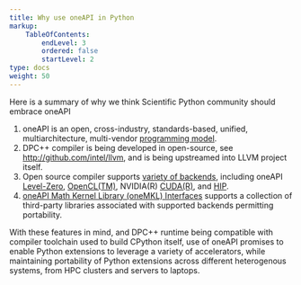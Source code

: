 ```yaml
---
title: Why use oneAPI in Python
markup: 
    TableOfContents:
        endLevel: 3
        ordered: false
        startLevel: 2
type: docs
weight: 50
---
```



Here is a summary of why we think Scientific Python community should embrace oneAPI

1. oneAPI is an open, cross-industry, standards-based, unified, multiarchitecture, multi-vendor [programming model][oneAPI-wiki]. 
2. DPC++ compiler is being developed in open-source, see http://github.com/intel/llvm, and is being upstreamed into LLVM project itself.
3. Open source compiler supports [variety of backends][sycl-five-additions], including oneAPI [Level-Zero][l0], [OpenCL(TM)][ocl], NVIDIA(R) [CUDA(R)][cuda], and [HIP][hip].
4. [oneAPI Math Kernel Library (oneMKL) Interfaces](https://github.com/oneapi-src/oneMKL) supports a collection of third-party libraries associated with 
supported backends permitting portability.

With these features in mind, and DPC++ runtime being compatible with compiler toolchain used to build CPython itself, use of oneAPI 
promises to enable Python extensions to leverage a variety of accelerators, while maintaining portability 
of Python extensions across different heterogenous systems, from HPC clusters and servers to laptops.

[sycl-five-additions]: https://www.intel.com/content/www/us/en/developer/articles/technical/five-outstanding-additions-sycl2020.html
[l0]: https://spec.oneapi.io/level-zero/latest/index.html
[ocl]: https://www.khronos.org/opencl/
[cuda]: https://developer.nvidia.com/cuda-toolkit
[hip]: https://github.com/ROCm-Developer-Tools/HIP
[oneAPI-wiki]: https://en.wikipedia.org/wiki/OneAPI_(compute_acceleration)
